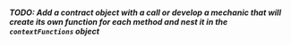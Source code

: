 ##### TODO: Add a contract object with a call or develop a mechanic that will create its own function for each method and nest it in the `contextFunctions` object
